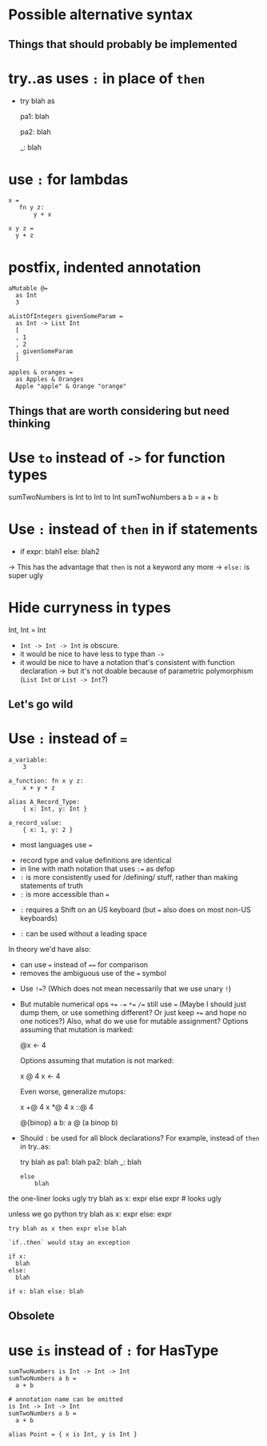 Possible alternative syntax
===========================


Things that should probably be implemented
------------------------------------------

# try..as uses `:` in place of `then`

  * try blah as

      pa1:
          blah

      pa2:
          blah

      _:
          blah


# use `:` for lambdas

    x =
       fn y z:
           y + x

    x y z =
      y + z




# postfix, indented annotation

    aMutable @=
      as Int
      3

    aListOfIntegers givenSomeParam =
      as Int -> List Int
      [
      , 1
      , 2
      , givenSomeParam
      ]

    apples & oranges =
      as Apples & Oranges
      Apple "apple" & Orange "orange"










Things that are worth considering but need thinking
---------------------------------------------------


# Use `to` instead of `->` for function types

sumTwoNumbers is Int to Int to Int
sumTwoNumbers a b =
  a + b


# Use `:` instead of `then` in if statements

  * if expr:
      blah1
    else:
      blah2

  -> This has the advantage that `then` is not a keyword any more
  -> `else:` is super ugly



# Hide curryness in types

  Int, Int = Int

* `Int -> Int -> Int` is obscure.
* it would be nice to have less to type than ` -> `
* it would be nice to have a notation that's consistent with function declaration
  -> but it's not doable because of parametric polymorphism (`List Int` or `List -> Int`?)




Let's go wild
-------------



# Use `:` instead of `=`

    a_variable:
        3

    a_function: fn x y z:
        x + y + z

    alias A_Record_Type:
        { x: Int, y: Int }

    a_record_value:
        { x: 1, y: 2 }

- most languages use `=`
+ record type and value definitions are identical
+ in line with math notation that uses `:=` as defop
+ `:` is more consistently used for /defining/ stuff, rather than making statements of truth
+ `:` is more accessible than `=`
- `:` requires a Shift on an US keyboard (but `=` also does on most non-US keyboards)
+ `:` can be used without a leading space

In theory we'd have also:
+ can use `=` instead of `==` for comparison
+ removes the ambiguous use of the `=` symbol

* Use `!=`? (Which does not mean necessarily that we use unary `!`)

* But mutable numerical ops `+=` `-=` `*=` `/=` still use `=`
(Maybe I should just dump them, or use something different? Or just keep `+=` and hope no one notices?)
Also, what do we use for mutable assignment?
  Options assuming that mutation is marked:

    @x <- 4

  Options assuming that mutation is not marked:

    x @ 4
    x <- 4

  Even worse, generalize mutops:

    x +@ 4
    x *@ 4
    x ::@ 4

    @{binop} a b: a @ (a binop b)


* Should `:` be used for all block declarations?
    For example, instead of `then` in try..as:

    try blah as
      pa1:
          blah
      pa2:
          blah
      _:
          blah

      else
          blah

the one-liner looks ugly
    try blah as x: expr else expr # looks ugly

unless we go python
    try blah as x: expr else: expr

    try blah as x then expr else blah

    `if..then` would stay an exception

    if x:
      blah
    else:
      blah

    if x: blah else: blah




Obsolete
--------


# use `is` instead of `:` for HasType

    sumTwoNumbers is Int -> Int -> Int
    sumTwoNumbers a b =
      a + b

    # annotation name can be omitted
    is Int -> Int -> Int
    sumTwoNumbers a b =
      a + b

    alias Point = { x is Int, y is Int }


